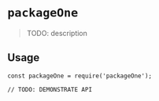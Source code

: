 # `packageOne`

> TODO: description

## Usage

```
const packageOne = require('packageOne');

// TODO: DEMONSTRATE API
```
